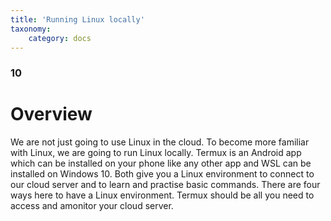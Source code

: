 ```yaml
---
title: 'Running Linux locally'
taxonomy:
    category: docs
---
```


### 10

# Overview

We are not just going to use Linux in the cloud. To become more familiar with Linux, we are going to run Linux locally. Termux is an Android app which can be installed on your phone like any other app and WSL can be installed on Windows 10. Both give you a Linux environment to connect to our cloud server and to learn and practise basic commands. There are four ways here to have a Linux environment. Termux should be all you need to access and amonitor your cloud server.